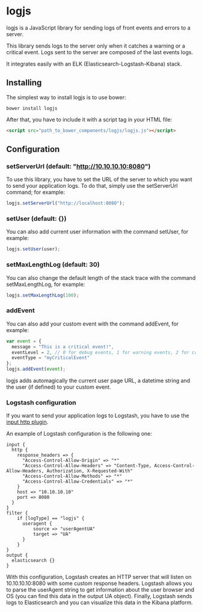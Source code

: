 # logjs

logjs is a JavaScript library for sending logs of front events and errors to a server.

This library sends logs to the server only when it catches a warning or a critical event. 
Logs sent to the server are composed of the last events logs.

It integrates easily with an ELK (Elasticsearch-Logstash-Kibana) stack.

## Installing

The simplest way to install logjs is to use bower:

```
bower install logjs
```

After that, you have to include it with a script tag in your HTML file:

```html
<script src="path_to_bower_components/logjs/logjs.js"></script>
```

## Configuration

### setServerUrl (default: "http://10.10.10.10:8080")

To use this library, you have to set the URL of the server to which you want to send your application logs. 
To do that, simply use the setServerUrl command; for example:

```javascript
logjs.setServerUrl("http://localhost:8080");
```

### setUser (default: {})

You can also add current user information with the command setUser, for example:

```javascript
logjs.setUser(user);
```

### setMaxLengthLog (default: 30)

You can also change the default length of the stack trace with the command setMaxLengthLog, for example:

```javascript
logjs.setMaxLengthLog(100);
```

### addEvent

You can also add your custom event with the command addEvent, for example:

```javascript
var event = {
  message = "This is a critical event!",
  eventLevel = 2, // 0 for debug events, 1 for warning events, 2 for critical events
  eventType = "myCriticalEvent"
};
logjs.addEvent(event);
```

logjs adds automagically the current user page URL, a datetime string and the user (if defined) to your custom event.

### Logstash configuration

If you want to send your application logs to Logstash, you have to use the [input http plugin](https://www.elastic.co/guide/en/logstash/current/plugins-inputs-http.html).

An example of Logstash configuration is the following one:

```
input {
  http {
    response_headers => {
      "Access-Control-Allow-Origin" => "*"
      "Access-Control-Allow-Headers" => "Content-Type, Access-Control-Allow-Headers, Authorization, X-Requested-With"
      "Access-Control-Allow-Methods" => "*"
      "Access-Control-Allow-Credentials" => "*"
    }
    host => "10.10.10.10"
    port => 8080
  }
}
filter {
    if [logType] == "logjs" {
      useragent {
          source => "userAgentUA"
          target => "UA"
      }
    }
}
output {
  elasticsearch {}
}
```

With this configuration, Logstash creates an HTTP server that will listen on 10.10.10.10:8080 with some custom response headers.
Logstash allows you to parse the userAgent string to get information about the user browser and OS (you can find this data in the output UA object).
Finally, Logstash sends logs to Elasticsearch and you can visualize this data in the Kibana platform.
